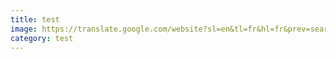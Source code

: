 ```yaml
---
title: test
image: https://translate.google.com/website?sl=en&tl=fr&hl=fr&prev=search&u=https://images.unsplash.com/photo-1678257355149-6eda1755b1a2?ixlib%3Drb-4.0.3%26ixid%3DMnwxMjA3fDB8MHxwaG90by1wYWdlfHx8fGVufDB8fHx8%26auto%3Dformat%26fit%3Dcrop%26w%3D1632%26q%3D80
category: test
---
```

